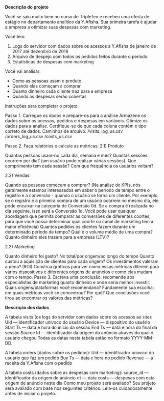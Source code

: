 **Descrição do projeto**

Você se saiu muito bem no curso do TripleTen e recebeu uma oferta de estágio no departamento analítico da Y.Afisha. Sua primeira tarefa é ajudar a empresa a otimizar suas despesas com marketing.

Você tem:
1) Logs do servidor com dados sobre os acessos a Y.Afisha de janeiro de 2017 até dezembro de 2018
2) Arquivo de despejo com todos os pedidos feitos durante o período
3) Estatísticas de despesas com marketing

Você vai analisar:

- Como as pessoas usam o produto
- Quando elas começam a comprar
- Quanto dinheiro cada cliente traz para a empresa
- Quando as despesas serão cobertas

Instruções para completar o projeto:

Passo 1. Carregue os dados e prepare-os para a análise
Armazene os dados sobre os acessos, pedidos e despesas em variáveis. Otimize os dados para a análise. Certifique-se de que cada coluna contém o tipo correto de dados.
Caminhos de arquivo:
/visits_log_us.csv
/orders_log_us.csv
/costs_us.csv

Passo 2. Faça relatórios e calcule as métricas:
2.1) Produto
 
Quantas pessoas usam-no cada dia, semana e mês?
Quantas sessões ocorrem por dia? (um usuário pode realizar várias sessões).
Que comprimento tem cada sessão?
Com que frequência os usuários voltam?

2.2) Vendas
 
Quando as pessoas começam a comprar? (Na análise de KPIs, nós geralmente estamos interessados em saber o período de tempo entre o registro e a conversão - quando o usuário se torna um cliente. Por exemplo, se o registro e a primeira compra de um usuário ocorrem no mesmo dia, ele pode encaixar na categoria de Conversão 0d. Se a compra é realizada no dia seguinte, isso será a Conversão 1d. Você pode usar qualquer abordagem que permita comparar as conversões de diferentes coortes, para que você possa determinar qual coorte ou canal de marketing tem a maior eficiência)
Quantos pedidos os clientes fazem durante um determinado período de tempo?
Qual é o volume médio de uma compra?
Quanto dinheiro eles trazem para a empresa (LTV)?

2.3) Marketing
 
Quanto dinheiro foi gasto? No total/por origem/ao longo do tempo
Quanto custou a aquisição de clientes para cada origem?
Os investimentos valeram a pena? (ROI)
Construa gráficos para ver como essas métricas diferem para vários dispositivos e diferentes origens de anúncios e como elas mudam com o tempo. 
Passo 3. Escreva uma conclusão: recomende aos especialistas de marketing quanto dinheiro e onde seria melhor investir.
Quais origens/plataformas você recomendaria? Fundamente sua escolha: em quais métricas você se concentrou? Por quê? Que conclusões você tirou ao encontrar os valores das métricas?

**Descrição dos dados**

A tabela visits (os logs do servidor com dados sobre os acessos ao site):
Uid — identificador unívoco do usuário
Device — dispositivo do usuário
Start Ts — data e hora do início da sessão
End Ts — data e hora do final da sessão
Source Id — identificador da origem do anúncio através do qual o usuário chegou
Todas as datas nesta tabela estão no formato YYYY-MM-DD.

A tabela orders (dados sobre os pedidos):
Uid — identificador unívoco do usuário que faz um pedido
Buy Ts — data e hora do pedido
Revenue — a receita da Y.Afisha com o pedido

A tabela costs (dados sobre as despesas com marketing):
source_id — identificador da origem de anúncio
dt — data
costs — despesas com esta origem de anúncio neste dia
Como meu projeto será avaliado?
Seu projeto será avaliado com base nos seguintes critérios. Leia-os cuidadosamente antes de iniciar o projeto.